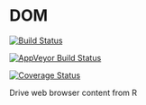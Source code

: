 # DOM

[![Build Status](https://travis-ci.org/pmur002/DOM.svg?branch=master)](https://travis-ci.org/pmur002/DOM)

[![AppVeyor Build Status](https://ci.appveyor.com/api/projects/status/github/pmur002/DOM?branch=master&svg=true)](https://ci.appveyor.com/project/pmur002/DOM)

[![Coverage Status](https://codecov.io/github/hadley/devtools/coverage.svg?branch=master)](https://codecov.io/github/hadley/devtools?branch=master)

Drive web browser content from R

